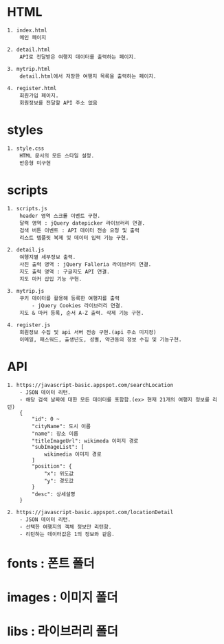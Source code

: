 # HTML

    1. index.html
        메인 페이지

    2. detail.html
        API로 전달받은 여행지 데이터를 출력하는 페이지.

    3. mytrip.html
        detail.html에서 저장한 여행지 목록을 출력하는 페이지.

    4. register.html
        회원가입 페이지.
        회원정보를 전달할 API 주소 없음

# styles

    1. style.css
        HTML 문서의 모든 스타일 설정.
        반응형 미구현

# scripts

    1. scripts.js
        header 영역 스크롤 이벤트 구현.
        달력 영역 : jQuery datepicker 라이브러리 연결.
        검색 버튼 이벤트 : API 데이터 전송 요청 및 출력
        리스트 템플릿 복제 및 데이터 입력 기능 구현.

    2. detail.js
        여행지별 세부정보 출력.
        사진 출력 영역 : jQuery Falleria 라이브러리 연결.
        지도 출력 영역 : 구글지도 API 연결.
        지도 마커 삽입 기능 구현.

    3. mytrip.js
        쿠키 데이터를 활용해 등록한 여행지를 출력
            - jQuery Cookies 라이브러리 연결.
        지도 & 마커 등록, 순서 A-Z 출력. 삭제 기능 구현.

    4. register.js
        회원정보 수집 및 api 서버 전송 구현.(api 주소 미지정)
        이메일, 패스워드, 출생년도, 성별, 약관동의 정보 수집 및 기능구현.

# API

    1. https://javascript-basic.appspot.com/searchLocation
        - JSON 데이터 리턴.
        - 해당 검색 날짜에 대한 모든 데이터를 포함함.(ex> 현재 21개의 여행지 정보를 리턴)
        {
            "id": 0 ~
            "cityName": 도시 이름
            "name": 장소 이름
            "titleImageUrl": wikimeda 이미지 경로
            "subImageList": [
                wikimedia 이미지 경로
            ]
            "position": {
                "x": 위도값
                "y": 경도값
            }
            "desc": 상세설명
        }

    2. https://javascript-basic.appspot.com/locationDetail
        - JSON 데이터 리턴.
        - 선택한 여행지의 객체 정보만 리턴함.
        - 리턴하는 데이터값은 1의 정보와 같음.


# fonts : 폰트 폴더

# images : 이미지 폴더

# libs : 라이브러리 폴더
